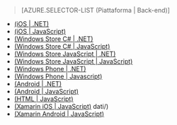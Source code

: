 ﻿> [AZURE.SELECTOR-LIST (Piattaforma | Back-end)]
- [(iOS | .NET)](/it-it/documentation/articles/mobile-services-dotnet-backend-ios-authorize-users-in-scripts/)
- [(iOS | JavaScript)](/it-it/documentation/articles/mobile-services-ios-authorize-users-in-scripts/)
- [(Windows Store C# | .NET)](/it-it/documentation/articles/mobile-services-dotnet-backend-windows-store-dotnet-authorize-users-in-scripts/)
- [(Windows Store C# | JavaScript)](/it-it/documentation/articles/mobile-services-windows-store-dotnet-authorize-users-in-scripts/)
- [(Windows Store JavaScript | .NET)](/it-it/documentation/articles/mobile-services-dotnet-backend-windows-store-javascript-authorize-users-in-scripts/)
- [(Windows Store JavaScript | JavaScript)](/it-it/documentation/articles/mobile-services-windows-store-javascript-authorize-users-in-scripts/)
- [(Windows Phone | .NET)](/it-it/documentation/articles/mobile-services-dotnet-backend-windows-phone-authorize-users-in-scripts/)
- [(Windows Phone | Javascript)](/it-it/documentation/articles/mobile-services-windows-phone-authorize-users-in-scripts/)
- [(Android | .NET)](/it-it/documentation/articles/mobile-services-dotnet-backend-android-authorize-users-in-scripts/)
- [(Android | JavaScript)](/it-it/documentation/articles/mobile-services-android-authorize-users-in-scripts/)
- [(HTML | JavaScript)](/it-it/documentation/articles/mobile-services-html-authorize-users-in-scripts/)
- [(Xamarin iOS | JavaScript)](/it-it/documentation/articles/partner-xamarin-mobile-services-ios-authorize-users-in-scripts/)
dati/)
- [(Xamarin Android | JavaScript)](/it-it/documentation/articles/partner-xamarin-mobile-services-android-authorize-users-in-scripts/)

<!--HONumber=35.1-->
